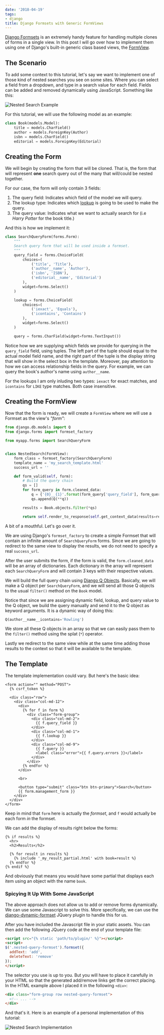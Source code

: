 ```yaml
---
date: '2018-04-19'
tags:
- django
title: Django Formsets with Generic FormViews
---
```


[Django Formsets](https://docs.djangoproject.com/en/2.0/topics/forms/formsets/) is an extremely handy feature for handling multiple clones of forms in a single view. In this post I will go over how to implement them using one of Django's built-in generic class based views, the [FormView](https://docs.djangoproject.com/en/2.0/ref/class-based-views/generic-editing/#django.views.generic.edit.FormView).

## The Scenario

To add some context to this tutorial, let's say we want to implement one of those kind of nested searches you see on some sites. Where you can select a field from a dropdown, and type in a search value for each field. Fields can be added and removed dynamically using JavaScript. Something like this:

![Nested Search Example](/posts/django-formsets-with-generic-formviews/nested_search_example.png)

For this tutorial, we will use the following model as an example:

```python
class Book(models.Model):
    title = models.CharField()
    author = models.ForeignKey(Author)
    isbn = models.CharField()
    editorial = models.ForeignKey(Editorial)
```

## Creating the Form

We will begin by creating the form that will be cloned. That is, the form that will represent **one** search query out of the many that will/could be nested together.

For our case, the form will only contain 3 fields:

1. The query field: Indicates which field of the model we will query.
2. The lookup type: Indicates which [lookup](https://docs.djangoproject.com/en/2.0/topics/db/queries/#field-lookups) is going to be used to make the query.
3. The query value: Indicates what we want to actually search for (i.e *Harry Potter* for the book title.)

<!--more-->

And this is how we implement it:

```python
class SearchQueryForm(forms.Form):
    """
    Search query form that will be used inside a formset.
    """
    query_field = forms.ChoiceField(
        choices=(
            ('title', 'Title'),
            ('author__name', 'Author'),
            ('isbn', 'ISBN'),
            ('editorial__name', 'Editorial')
        ),
        widget=forms.Select()
    )

    lookup = forms.ChoiceField(
        choices=(
            ('iexact', 'Equals'),
            ('icontains', 'Contains')
        ),
        widget=forms.Select()
    )

    query = forms.CharField(widget=forms.TextInput())
```

Notice how we are supplying which fields we provide for querying in the `query_field` field, using tuples. The left part of the tuple should equal to the actual model field name, and the right part of the tuple is the display string that will show in the select box in the template. Moreover, pay attention to how we can access relationship fields in the query. For example, we can query the book's author's name using `author__name`.

For the lookups I am only inluding two types: `iexact` for exact matches, and `icontains` for `LIKE` type matches. Both case insensitive.

## Creating the FormView

Now that the form is ready, we will create a `FormView` where we will use a Formset as the view's _"form"_:

```python
from django.db.models import Q
from django.forms import formset_factory

from myapp.forms import SearchQueryForm


class NestedSearch(FormView):
    form_class = formset_factory(SearchQueryForm)
    template_name = 'my_search_template.html'
    success_url = ''

    def form_valid(self, form):
        # Build the query chain
        qs = []
        for form_query in form.cleaned_data:
            q = {'{0}__{1}'.format(form_query['query_field'], form_query['lookup']): form_query['query']}
            qs.append(Q(**q))

        results = Book.objects.filter(*qs)

        return self.render_to_response(self.get_context_data(results=results, form=form))
```

A bit of a mouthful. Let's go over it.

We are using Django's `formset_factory`  to create a simple Formset that will contain an infinite amount of `SearchQueryForm` forms. Since we are going to redirect to the same view to display the results, we do not need to specify a real `success_url`.

After the user submits the form, if the form is valid, the `form.cleaned_data` will be an array of dictionaries. Each dictionary in the array will represent each `SearchQueryForm` and will contain 3 keys with their respective values.

We will build the full query chain using [Django Q Objects](https://docs.djangoproject.com/en/2.0/topics/db/queries/#complex-lookups-with-q-objects). Basically, we will make a Q object per `SearchQueryForm`, and we will send all those Q objects to the usual `filter()` method on the `Book` model.

Notice that since we are assigning dynamic field, lookup, and query value to the Q object, we build the query manually and send it to the Q object as keyword arguments. It is a dynamic way of doing this:

```python
Q(author__name__icontains='Rowling')
```

We store all these Q objects in an array so that we can easily pass them to the `filter()` method using the splat (`*`) operator.

Lastly we redirect to the same view while at the same time adding those results to the context so that it will be available to the template.

## The Template

The template implementation could vary. But here's the basic idea:

```liquid
<form action="" method="POST">
  {% csrf_token %}

  <div class="row">
    <div class="col-md-12">
      <div>
        {% for f in form %}
          <div class="form-group">
            <div class="col-md-2">
              {{ f.query_field }}
            </div>
            <div class="col-md-1">
              {{ f.lookup }}
            </div>
            <div class="col-md-9">
              {{ f.query }}
              <label class="error">{{ f.query.errors }}</label>
            </div>
          </div>
        {% endfor %}
      </div>

      <br>

      <button type="submit" class="btn btn-primary">Search</button>
      {{ form.management_form }}
    </div>
  </div>
</form>
```

Keep in mind that `form` here is actually the _formset_, and `f` would actually be each form _in_ the formset.

We can add the display of results right below the forms:

```liquid
{% if results %}
  <hr>
  <h2>Results</h2>

  {% for result in results %}
    {% include '_my_result_partial.html' with book=result %}
  {% endfor %}
{% endif %}
```

And obviously that means you would have some partial that displays each item using an object with the name `book`.

### Spicying It Up With Some JavaScript

The above approach does not allow us to add or remove forms dynamically. We can use some Javascript to solve this. More specifically, we can use the [django-dynamic-formset](https://github.com/elo80ka/django-dynamic-formset) JQuery plugin to handle this for us.

After you have included the Javascript file in your static assets. You can then add the following JQuery code at the end of your template file:

```html
<script src="{% static 'path/to/plugin/' %}"></script>
<script>
$('.nested-query-formset').formset({
  addText: 'add',
  deleteText: 'remove'
});
</script>
```

The selector you use is up to you. But you will have to place it carefully in your HTML so that the generated add/remove links get the correct placing. In the HTML example above I placed it in the following `<div>`:

```html
<div class="form-group row nested-query-formset">
  <!-- ... -->
</div>
```

And that's it. Here is an example of a personal implementation of this tutorial:

![Nested Search Implementation](/posts/django-formsets-with-generic-formviews/nested_search_result.gif)